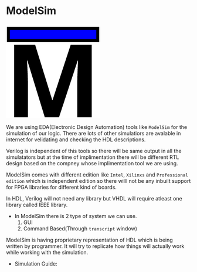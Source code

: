 # ModelSim

![ModelSim](../images/ModelSim.png)

We are using EDA(Electronic Design Automation) tools like ```ModelSim``` for the simulation of our logic. There are lots of other simulatiors are avalable in internet for velidating and checking the HDL descriptions.

Verilog is independent of this tools so there will be same output in all the simulatators but at the time of implimentation there will be different RTL design based on the compney whose implimentation tool we are using.

ModelSim comes with different edition like ```Intel```, ```Xilinxs``` and ```Professional edition``` which is independent edition so there willl not be any inbuilt support for FPGA libraries for different kind of boards.

In HDL, Verilog will not need any library but VHDL will require atleast one library called IEEE library.

- In ModelSim there is 2 type of system we can use.
    1. GUI
    2. Command Based(Through ```transcript``` window)

ModelSim is having proprietary representation of HDL which is being written by programmer. It will try to replicate how things will actually work while working with the simulation.

- Simulation Guide:

